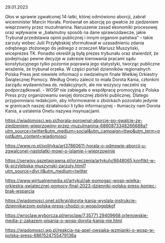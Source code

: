 29.01.2023

Głos w sprawie zgwałconej 14-latki, której odmówiono aborcji, zabrał wiceminister Marcin Horała. Porównał on aborcję po gwałcie ze zjedzeniem wieprzowiny przez muzułmanina. Naruszenie zasad ekonomiki procesowej oraz wpływanie w „bałamutny sposób na dane sprawozdawcze, jakie Trybunał przedstawia opinii publicznej i innym organom państwa” – takie zarzuty wobec Julii Przyłębskiej sformułował w uzasadnieniu zdania odrębnego złożonego do jednego z orzeczeń Mariusz Muszyński, wiceprezes TK. Ponadto określił ją byłą prezes trybunału oraz stwierdził, że podejmując pewne decyzje w zakresie kierowania pracami sądu konstytucyjnego tylko pozornie poprawia jego statystyki, tworząc publiczne wrażenie, że trybunał orzeka. W części portali dzienników regionalnych Polska Press jest niewiele informacji o niedzielnym finale Wielkiej Orkiestry Świątecznej Pomocy. Według Onetu zalecić to miała Dorota Kania, członkini zarządu wydawnictwa ds. redakcyjnych, ale nie wszyscy naczelni się podporządkowali. - WOŚP nie zabiegała o współpracę promocyjną z Polska Press przy organizowaniu swojej dorocznej zbiórki publicznej. Dlatego przypomniano redakcjom, aby informowanie o zbiórkach pozostało jedynie w granicach naszej działalności li tylko informacyjnej - tłumaczy nam Dorota Kania, a ustalenia Onetu nazywa insynuacjami.

https://wiadomosci.wp.pl/horala-porownal-aborcje-po-gwalcie-ze-zjedzeniem-wieprzowiny-przez-muzulmanina-6860873348266688a?utm_source=twitter&utm_medium=social&utm_campaign=ttwp&utm_term=post&utm_content=wiadomosci

https://www.rp.pl/polityka/art37860611-horala-o-odmowie-aborcji-u-zgwalconej-nastolatki-mowi-o-islamie-i-wieprzowinie

https://serwisy.gazetaprawna.pl/orzeczenia/artykuly/8648065,konflikt-w-tk-przylebska-muszynski-zarzuty.html?utm_source=dlvr.it&utm_medium=twitter

https://www.wirtualnemedia.pl/artykul/jak-pomogac-wosp-wielka-orkiestra-swiatecznej-pomocy-final-2023-dzienniki-polska-press-koniec-brak-wsparcia

https://wiadomosci.onet.pl/kraj/dorota-kania-wyslala-instrukcje-dziennikarzom-polska-press-chodzi-o-wosp/pgpbkgf

https://wroclaw.wyborcza.pl/wroclaw/7,35771,29409668,orlenowskie-media-z-zakazem-pisania-o-wosp-dorota-kania-nie.html

https://wiadomosci.wp.pl/reakcja-na-apel-owsiaka-wzmianki-o-wosp-w-polska-press-6861524755479136a